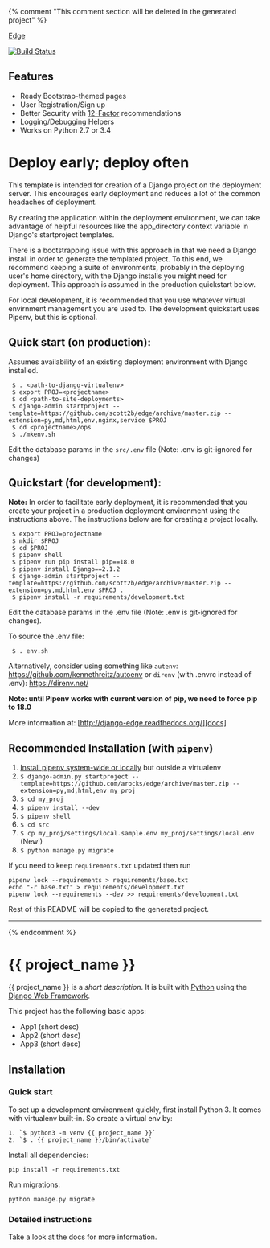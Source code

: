 {% comment "This comment section will be deleted in the generated project" %}

 [Edge][docs]

[![Build Status](https://travis-ci.org/arocks/edge.svg?branch=master)](https://travis-ci.org/arocks/edge)

## Features

* Ready Bootstrap-themed pages
* User Registration/Sign up
* Better Security with [12-Factor](http://12factor.net/) recommendations
* Logging/Debugging Helpers
* Works on Python 2.7 or 3.4

# Deploy early; deploy often

This template is intended for creation of a Django project on the deployment server. This encourages early deployment and reduces a lot of the common headaches of deployment.

By creating the application within the deployment environment, we can take advantage of helpful resources like the app_directory context variable in Django's startproject templates.

There is a bootstrapping issue with this approach in that we need a Django install in order to generate the templated project. To this end, we recommend keeping a suite of environments, probably in the deploying user's home directory, with the Django installs you might need for deployment. This approach is assumed in the production quickstart below.

For local development, it is recommended that you use whatever virtual envirnment management you are used to. The development quickstart uses Pipenv, but this is optional.

## Quick start (on production):

Assumes availability of an existing deployment environment with Django installed.

```
 $ . <path-to-django-virtualenv>
 $ export PROJ=<projectname>
 $ cd <path-to-site-deployments>
 $ django-admin startproject --template=https://github.com/scott2b/edge/archive/master.zip --extension=py,md,html,env,nginx,service $PROJ
 $ cd <projectname>/ops
 $ ./mkenv.sh
```

Edit the database params in the `src/.env` file (Note: .env is git-ignored for changes)


## Quickstart (for development):

**Note:** In order to facilitate early deployment, it is recommended that you create your project in a production deployment environment using the instructions above. The instructions below are for creating a project locally.

```
 $ export PROJ=projectname
 $ mkdir $PROJ
 $ cd $PROJ
 $ pipenv shell
 $ pipenv run pip install pip==18.0
 $ pipenv install Django==2.1.2
 $ django-admin startproject --template=https://github.com/scott2b/edge/archive/master.zip --extension=py,md,html,env $PROJ .
 $ pipenv install -r requirements/development.txt
```


Edit the database params in the .env file (Note: .env is git-ignored for changes).

To source the .env file:

```
 $ . env.sh
```

Alternatively, consider using something like `autenv`: https://github.com/kennethreitz/autoenv
or `direnv` (with .envrc instead of .env):  https://direnv.net/

**Note: until Pipenv works with current version of pip, we need to force pip to 18.0**

More information at: [http://django-edge.readthedocs.org/][docs]

[docs]: http://django-edge.readthedocs.org/


## Recommended Installation (with `pipenv`)
1. [Install pipenv system-wide or locally](https://docs.pipenv.org/) but outside a virtualenv
2. `$ django-admin.py startproject --template=https://github.com/arocks/edge/archive/master.zip --extension=py,md,html,env my_proj`
3. `$ cd my_proj`
4. `$ pipenv install --dev`
4. `$ pipenv shell`
4. `$ cd src`
5. `$ cp my_proj/settings/local.sample.env my_proj/settings/local.env` (New!)
6. `$ python manage.py migrate`

If you need to keep `requirements.txt` updated then run

    pipenv lock --requirements > requirements/base.txt
    echo "-r base.txt" > requirements/development.txt
    pipenv lock --requirements --dev >> requirements/development.txt

Rest of this README will be copied to the generated project.

--------------------------------------------------------------------------------------------

{% endcomment %}

# {{ project_name }}

{{ project_name }} is a _short description_. It is built with [Python][0] using the [Django Web Framework][1].

This project has the following basic apps:

* App1 (short desc)
* App2 (short desc)
* App3 (short desc)

## Installation

### Quick start

To set up a development environment quickly, first install Python 3. It
comes with virtualenv built-in. So create a virtual env by:

    1. `$ python3 -m venv {{ project_name }}`
    2. `$ . {{ project_name }}/bin/activate`

Install all dependencies:

    pip install -r requirements.txt

Run migrations:

    python manage.py migrate

### Detailed instructions

Take a look at the docs for more information.

[0]: https://www.python.org/
[1]: https://www.djangoproject.com/
